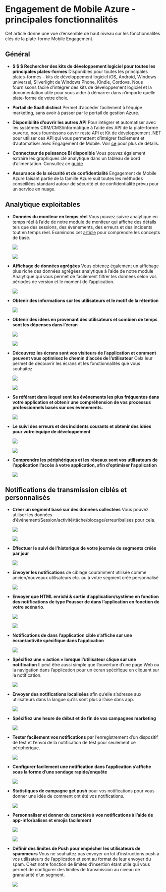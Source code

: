 <properties
    pageTitle="Engagement de Mobile Azure - principales fonctionnalités"
    description="Décrit les principales fonctionnalités de l’Engagement Mobile Azure"
    services="mobile-engagement"
    documentationCenter="mobile" 
    authors="piyushjo" 
    manager="erikre" 
    editor="" />

<tags
    ms.service="mobile-engagement"
    ms.workload="mobile"
    ms.tgt_pltfrm="na"
    ms.devlang="na"
    ms.topic="article"
    ms.date="08/19/2016"
    ms.author="piyushjo" />

# <a name="azure-mobile-engagement---key-features"></a>Engagement de Mobile Azure - principales fonctionnalités

Cet article donne une vue d’ensemble de haut niveau sur les fonctionnalités clés de la plate-forme Mobile Engagement. 

## <a name="general"></a>**Général**

- **$ $ $ Rechercher des kits de développement logiciel pour toutes les principales plates-formes** Disponibles pour toutes les principales plates-formes - kits de développement logiciel iOS, Android, Windows universel, Silverlight de Windows Phone, Kindle, Cordova. Nous fournissons facile d’intégrer des kits de développement logiciel et la documentation utile pour vous aider à démarrer dans n’importe quelle plate-forme de votre choix. 

- **Portail de SaaS distinct** Permet d’accéder facilement à l’équipe marketing, sans avoir à passer par le portail de gestion Azure. 

- **Disponibilité d’ouvrir les autres API** Pour intégrer et automatiser avec les systèmes CRM/CMS/informatique à l’aide des API de la plate-forme ouverte, nous fournissons ouvrir reste API et Kit de développement .NET pour utiliser ces API qui vous permettent d’intégrer facilement et d’automatiser avec Engagement de Mobile. Voir [ce](mobile-engagement-api-authentication.md) pour plus de détails. 

- **Connecteur de puissance BI disponible** Vous pouvez également extraire les graphiques clé analytique dans un tableau de bord d’alimentation. Consultez ce [guide](https://powerbi.microsoft.com/en-us/documentation/powerbi-content-pack-azure-mobile/)

- **Assurance de la sécurité et de confidentialité** Engagement de Mobile Azure faisant partie de la famille Azure suit toutes les méthodes conseillées standard autour de sécurité et de confidentialité prévu pour un service en nuage.

## <a name="actionable-analytics"></a>**Analytique exploitables**

- **Données du moniteur en temps réel** Vous pouvez suivre analytique en temps réel à l’aide de notre module de moniteur qui affiche des détails tels que des sessions, des événements, des erreurs et des incidents tout en temps réel. Examinons cet [article](mobile-engagement-concepts.md) pour comprendre les concepts de base. 

    ![][1]

    ![][2]      

- **Affichage de données agrégées** Vous obtenez également un affichage plus riche des données agrégées analytique à l’aide de notre module Analytique qui vous permet de facilement filtrer les données selon vos périodes de version et le moment de l’application.

    ![][3]      

- **Obtenir des informations sur les utilisateurs et le motif de la rétention**

    ![][4]      

- **Obtenir des idées en provenant des utilisateurs et combien de temps sont les dépenses dans l’écran**

    ![][5]      
    
    ![][6]      

- **Découvrez les écrans sont vos visiteurs de l’application et comment peuvent vous optimisez le chemin d’accès de l’utilisateur** Cela leur permet de découvrir les écrans et les fonctionnalités que vous souhaitez.

    ![][7]      
    
    ![][8]      

- **Se référant dans lequel sont les événements les plus fréquentes dans votre application et obtenir une compréhension de vos processus professionnels basés sur ces événements.** 

    ![][9]  

- **Le suivi des erreurs et des incidents courants et obtenir des idées pour votre équipe de développement**

    ![][10]     
    
    ![][11] 

- **Comprendre les périphériques et les réseaux sont vos utilisateurs de l’application l’accès à votre application, afin d’optimiser l’application** 

    ![][12] 
    
## <a name="targeted--personalized-push-notifications"></a>**Notifications de transmission ciblés et personnalisés**

- **Créer un segment basé sur des données collectées** Vous pouvez utiliser les données d’événement/Session/activité/tâche/blocage/erreur/balises pour cela.

    ![][13]

    ![][14]     

- **Effectuer le suivi de l’historique de votre journée de segments créés par jour**

    ![][15] 

- **Envoyer les notifications** de ciblage couramment utilisée comme ancien/nouveaux utilisateurs etc. ou à votre segment créé personnalisé

    ![][16] 

- **Envoyer que HTML enrichi & sortie d’application/système en fonction des notifications de type Pousser de dans l’application en fonction de votre scénario.**

    ![][17] 

    ![][18] 

- **Notifications de dans l’application cible s’affiche sur une écran/activité spécifique dans l’application**

    ![][19] 

- **Spécifiez une « action » lorsque l’utilisateur clique sur une notification** Il peut être aussi simple que l’ouverture d’une page Web ou la navigation dans l’application pour un écran spécifique en cliquant sur la notification. 

    ![][20]
    
- **Envoyer des notifications localisées** afin qu’elle s’adresse aux utilisateurs dans la langue qu’ils sont plus à l’aise dans app. 

    ![][21] 

- **Spécifiez une heure de début et de fin de vos campagnes marketing** 

    ![][22] 

- **Tester facilement vos notifications** par l’enregistrement d’un dispositif de test et l’envoi de la notification de test pour seulement ce périphérique.

    ![][23] 

- **Configurer facilement une notification dans l’application s’affiche sous la forme d’une sondage rapide/enquête**  

    ![][24]
    
- **Statistiques de campagne get push** pour vos notifications pour vous donner une idée de comment ont été vos notifications.

    ![][25] 

- **Personnaliser et donner du caractère à vos notifications à l’aide de app-info/balises et emojis facilement** 

    ![][26] 

    ![][27] 

- **Définir des limites de Push pour empêcher les utilisateurs de spammeurs** Vous ne souhaitez pas envoyer un lot d’instructions push à vos utilisateurs de l’application et sont au format de leur envoyer du spam. C’est notre fonction de limites d’insertion étant utile qui vous permet de configurer des limites de transmission au niveau de granularité d’un segment. 

    ![][28]         

<!-- Images -->
[1]: ./media/mobile-engagement-key-features/monitor1.png
[2]: ./media/mobile-engagement-key-features/monitor2.png
[3]: ./media/mobile-engagement-key-features/analytics-filter.png
[4]: ./media/mobile-engagement-key-features/retention.png
[5]: ./media/mobile-engagement-key-features/analytics-geomap.png
[6]: ./media/mobile-engagement-key-features/analytics-session-length.png
[7]: ./media/mobile-engagement-key-features/analytics-activities.png
[8]: ./media/mobile-engagement-key-features/analytics-userpath.png
[9]: ./media/mobile-engagement-key-features/analytics-events.png
[10]: ./media/mobile-engagement-key-features/analyics-errors.png
[11]: ./media/mobile-engagement-key-features/analyics-errors-details.png
[12]: ./media/mobile-engagement-key-features/technicals.png
[13]: ./media/mobile-engagement-key-features/segment.png
[14]: ./media/mobile-engagement-key-features/segment-creation.png
[15]: ./media/mobile-engagement-key-features/segment-history.png
[16]: ./media/mobile-engagement-key-features/segment-push.png
[17]: ./media/mobile-engagement-key-features/out-of-app.png
[18]: ./media/mobile-engagement-key-features/in-app-push.png
[19]: ./media/mobile-engagement-key-features/push-in-activity.png
[20]: ./media/mobile-engagement-key-features/push-action.png
[21]: ./media/mobile-engagement-key-features/push-languages.png
[22]: ./media/mobile-engagement-key-features/push-timeframe.png
[23]: ./media/mobile-engagement-key-features/push-test.png
[24]: ./media/mobile-engagement-key-features/push-poll.png
[25]: ./media/mobile-engagement-key-features/push-stats.png
[26]: ./media/mobile-engagement-key-features/push_personalized.png
[27]: ./media/mobile-engagement-key-features/push_emoji.png
[28]: ./media/mobile-engagement-key-features/push_limits.png









